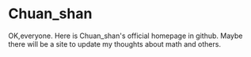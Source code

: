 # Chuan_shan
OK,everyone. Here is Chuan_shan's official homepage in github. Maybe there will be a site to update my thoughts about math and others.
